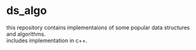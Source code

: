 # ds_algo
this repository contains implementaions of some popular data structures and algorithms.<br/>
includes implementation in c++.<br/>


